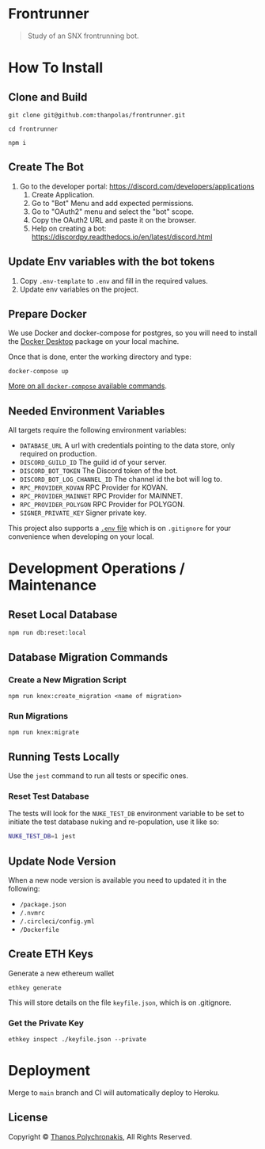 # Frontrunner

> Study of an SNX frontrunning bot.

# How To Install

## Clone and Build

```
git clone git@github.com:thanpolas/frontrunner.git

cd frontrunner

npm i
```

## Create The Bot

1. Go to the developer portal: https://discord.com/developers/applications
    1. Create Application.
    1. Go to "Bot" Menu and add expected permissions.
    1. Go to "OAuth2" menu and select the "bot" scope.
    1. Copy the OAuth2 URL and paste it on the browser.
    1. Help on creating a bot: https://discordpy.readthedocs.io/en/latest/discord.html

## Update Env variables with the bot tokens

1. Copy `.env-template` to `.env` and fill in the required values.
1. Update env variables on the project.

## Prepare Docker

We use Docker and docker-compose for postgres, so you will need to install
the [Docker Desktop][docker-desktop] package
on your local machine.

Once that is done, enter the working directory and type:

```
docker-compose up
```

[More on all `docker-compose` available commands][docker-compose].

## Needed Environment Variables

All targets require the following environment variables:

-   `DATABASE_URL` A url with credentials pointing to the data store, only required on production.
-   `DISCORD_GUILD_ID` The guild id of your server.
-   `DISCORD_BOT_TOKEN` The Discord token of the bot.
-   `DISCORD_BOT_LOG_CHANNEL_ID` The channel id the bot will log to.
-   `RPC_PROVIDER_KOVAN` RPC Provider for KOVAN.
-   `RPC_PROVIDER_MAINNET` RPC Provider for MAINNET.
-   `RPC_PROVIDER_POLYGON` RPC Provider for POLYGON.
-   `SIGNER_PRIVATE_KEY` Signer private key.

This project also supports a [`.env` file][dotenv] which is on `.gitignore`
for your convenience when developing on your local.

# Development Operations / Maintenance

## Reset Local Database

```
npm run db:reset:local
```

## Database Migration Commands

### Create a New Migration Script

```
npm run knex:create_migration <name of migration>
```

### Run Migrations

```
npm run knex:migrate
```

## Running Tests Locally

Use the `jest` command to run all tests or specific ones.

### Reset Test Database

The tests will look for the `NUKE_TEST_DB` environment variable to be set to
initiate the test database nuking and re-population, use it like so:

```bash
NUKE_TEST_DB=1 jest
```

## Update Node Version

When a new node version is available you need to updated it in the following:

-   `/package.json`
-   `/.nvmrc`
-   `/.circleci/config.yml`
-   `/Dockerfile`

## Create ETH Keys

Generate a new ethereum wallet

```
ethkey generate
```

This will store details on the file `keyfile.json`, which is on .gitignore.

### Get the Private Key

```
ethkey inspect ./keyfile.json --private
```

# Deployment

Merge to `main` branch and CI will automatically deploy to Heroku.

## License

Copyright © [Thanos Polychronakis][thanpolas], All Rights Reserved.

[docker-compose]: https://docs.docker.com/compose/reference/overview/
[docker-desktop]: https://www.docker.com/products/docker-desktop
[dotenv]: https://github.com/motdotla/dotenv#readme
[thanpolas]: https://github.com/thanpolas
[tz]: https://momentjs.com/timezone

